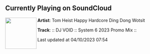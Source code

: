 ## Currently Playing on SoundCloud

[<img align="left" width="100" src="https://i1.sndcdn.com/artworks-x2pXgPBR4HxoZp9f-jq1C0g-t500x500.jpg">](https://soundcloud.com/tomheist/dj-void-system-6-2023-promo-mix?in=tomheist/sets/mixes)

**Artist**: Tom Heist Happy Hardcore Ding Dong Wotsit 

**Track**: :: DJ VOID :: System 6 2023 Promo Mix ::

Last updated at 04/10/2023 07:54
